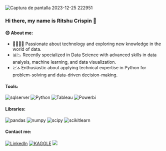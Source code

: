 
![Captura de pantalla 2023-12-25 222951](https://github.com/RitshuCrispin/RitshuCrispin/assets/130596539/bf3a82b7-cc74-4ef9-9188-3d85bb06c431)


### Hi there, my name is Ritshu Crispin 👋

#### 😊 About me:

- 🔬👩🏽‍💻 Passionate about technology and exploring new knowledge in the world of data.
- 📊📉 Recently specialized in Data Science with advanced skills in data analysis, machine learning, and data visualization.
- 📈🔝 Enthusiastic about applying technical expertise in Python for problem-solving and data-driven decision-making.

#### Tools:

![sqlserver](https://img.shields.io/badge/MS%20SQL%20Server-20232A?style=for-the-badge&logo=microsoft%20sql%20server&logoColor=CC2927)
![Python](http://img.shields.io/badge/-Python-20232A?style=for-the-badge&logo=python&logoColor=0E4C92)
![Tableau](https://img.shields.io/badge/Tableau-20232A?style=for-the-badge&logo=Tableau&logoColor=E97627)
![Powerbi](https://img.shields.io/badge/powerbi-20232A?style=for-the-badge&logo=powerbi&logoColor=#F2C811)

#### Libraries:
![pandas](https://img.shields.io/badge/pandas-BEBDB8?style=for-the-badge&logo=pandas&logoColor=%23150458)
![numpy](https://img.shields.io/badge/numpy-BEBDB8?style=for-the-badge&logo=numpy&logoColor=%23013243)
![scipy](https://img.shields.io/badge/scipy-BEBDB8?style=for-the-badge&logo=scipy&logoColor=%238CAAE6)
![scikitlearn](https://img.shields.io/badge/SKlearn-BEBDB8?style=for-the-badge&logo=scikitlearn&logoColor=%23F7931E)



#### Contact me:
[![LinkedIn](https://img.shields.io/badge/LinkedIn-%230077B5.svg?style=normal&logo=linkedin&logoColor=white)](https://www.linkedin.com/in/ritshucrispin/)
<a href="https://www.kaggle.com/ritshucrispin"><img src="https://img.shields.io/badge/KAGGLE-%230A66C2.svg?style=flat&logo=KAGGLE&logoColor=white" alt="KAGGLE"/></a>
<a href="mailto:ritshu7@gmail.com"><img src="https://img.shields.io/badge/-GMAIL-D14836?style=flat&logo=Gmail&logoColor=white"/></a>


<!--
**RitshuCrispin/RitshuCrispin** is a ✨ _special_ ✨ repository because its `README.md` (this file) appears on your GitHub profile.

Here are some ideas to get you started:

- 🔭 I’m currently working on ...
- 🌱 I’m currently learning ...
- 👯 I’m looking to collaborate on ...
- 🤔 I’m looking for help with ...
- 💬 Ask me about ...
- 📫 How to reach me: ...
- 😄 Pronouns: ...
- ⚡ Fun fact: ...
-->

